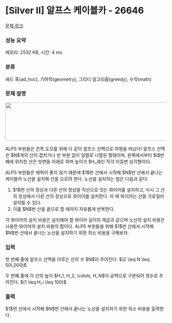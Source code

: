 # [Silver II] 알프스 케이블카 - 26646 

[문제 링크](https://www.acmicpc.net/problem/26646) 

### 성능 요약

메모리: 2532 KB, 시간: 4 ms

### 분류

애드 혹(ad_hoc), 기하학(geometry), 그리디 알고리즘(greedy), 수학(math)

### 문제 설명

<p style="text-align: center;"><img alt="" src="" style="width: 557px; height: 120px;"></p>

<p>ALPS 부원들은 친목 도모를 위해 다 같이 알프스 산맥으로 여행을 떠났다! 알프스 산맥은 $N$개의 산이 겹치거나 빈 부분 없이 일렬로 나열된 형태이며, 왼쪽에서부터 $i$번째에 위치한 산은 빗변을 아래로 하며 높이가 $H_i$인 직각 이등변 삼각형이다.</p>

<p>ALPS 부원들은 체력이 좋지 않기 때문에 $1$번 산에서 시작해 $N$번 산에서 끝나는 케이블카 노선을 설치해 산을 오르려 한다. 노선을 설치하는 법은 다음과 같다.</p>

<ol>
	<li>$1$번 산의 정상과 다른 산의 정상을 직선으로 잇는 와이어를 설치하고, 다시 그 산의 정상에서 다른 산의 정상으로 와이어를 설치한다. 이 때 와이어는 산을 가로질러 설치될 수 있다.</li>
	<li>이를 $N$번 산을 끝으로 할 때까지 자유롭게 반복한다.</li>
</ol>

<p>각 와이어의 설치 비용은 설치해야 할 와이어 길이의 제곱과 같으며 노선의 설치 비용은 사용한 와이어의 설치 비용의 합이다. ALPS 부원들을 위해 $1$번 산에서 시작해 $N$번 산에서 끝나는 노선을 설치하기 위한 최소 비용을 구해보자.</p>

### 입력 

 <p>첫 번째 줄에 알프스 산맥을 이루는 산의 수 $N$이 주어진다. $(2 \leq N \leq 50\,000)$</p>

<p>두 번째 줄에 각 산의 높이 $H_1, H_2, \cdots, H_N$이 공백으로 구분되어 정수로 주어진다. $(1 \leq H_i \leq 100)$</p>

### 출력 

 <p>$1$번 산에서 시작해 $N$번 산에서 끝나는 노선을 설치하기 위한 최소 비용을 출력한다. </p>

